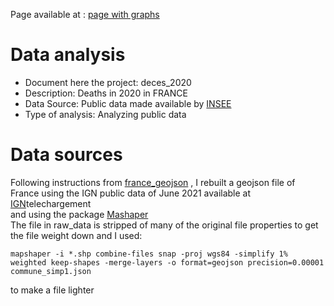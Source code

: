 Page available at : [page with graphs](https://grelebr.github.io/deces_2020/)

# Data analysis
- Document here the project: deces_2020
- Description: Deaths in 2020 in FRANCE
- Data Source: Public data made available by [INSEE](https://www.insee.fr/fr/information/4190491)
- Type of analysis: Analyzing public data

# Data sources

Following instructions from [france_geojson](https://github.com/gregoiredavid/france-geojson) , I rebuilt a geojson file of France using the IGN public data of June 2021 available at [IGN](https://geoservices.ign.fr/)telechargement  
and using the package [Mashaper](https://github.com/mbloch/mapshaper)  
The file in raw_data is stripped of many of the original file properties to get the file weight down and I used:  

 `mapshaper -i *.shp combine-files snap -proj wgs84 -simplify 1% weighted keep-shapes -merge-layers -o format=geojson precision=0.00001 commune_simp1.json`  
 
to make a file lighter

